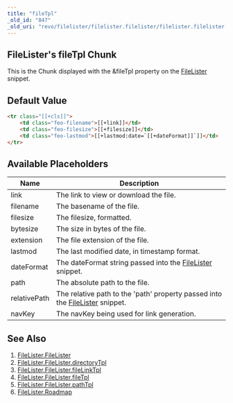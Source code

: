 ```yaml
---
title: "fileTpl"
_old_id: "847"
_old_uri: "revo/filelister/filelister.filelister/filelister.filelister.filetpl"
---
```


## FileLister's fileTpl Chunk

This is the Chunk displayed with the &fileTpl property on the [FileLister](/extras/revo/filelister/filelister.filelister "FileLister.FileLister") snippet.

## Default Value

``` html 
<tr class="[[+cls]]">
    <td class="feo-filename">[[+link]]</td>
    <td class="feo-filesize">[[+filesize]]</td>
    <td class="feo-lastmod">[[+lastmod:date=`[[+dateFormat]]`]]</td>
</tr>
```

## Available Placeholders

| Name         | Description                                                                                                                                           |
| ------------ | ----------------------------------------------------------------------------------------------------------------------------------------------------- |
| link         | The link to view or download the file.                                                                                                                |
| filename     | The basename of the file.                                                                                                                             |
| filesize     | The filesize, formatted.                                                                                                                              |
| bytesize     | The size in bytes of the file.                                                                                                                        |
| extension    | The file extension of the file.                                                                                                                       |
| lastmod      | The last modified date, in timestamp format.                                                                                                          |
| dateFormat   | The dateFormat string passed into the [FileLister](/extras/revo/filelister/filelister.filelister "FileLister.FileLister") snippet.                    |
| path         | The absolute path to the file.                                                                                                                        |
| relativePath | The relative path to the 'path' property passed into the [FileLister](/extras/revo/filelister/filelister.filelister "FileLister.FileLister") snippet. |
| navKey       | The navKey being used for link generation.                                                                                                            |

## See Also

1. [FileLister.FileLister](/extras/revo/filelister/filelister.filelister)
  1. [FileLister.FileLister.directoryTpl](/extras/revo/filelister/filelister.filelister/filelister.filelister.directorytpl)
  2. [FileLister.FileLister.fileLinkTpl](/extras/revo/filelister/filelister.filelister/filelister.filelister.filelinktpl)
  3. [FileLister.FileLister.fileTpl](/extras/revo/filelister/filelister.filelister/filelister.filelister.filetpl)
  4. [FileLister.FileLister.pathTpl](/extras/revo/filelister/filelister.filelister/filelister.filelister.pathtpl)
2. [FileLister.Roadmap](/extras/revo/filelister/filelister.roadmap)